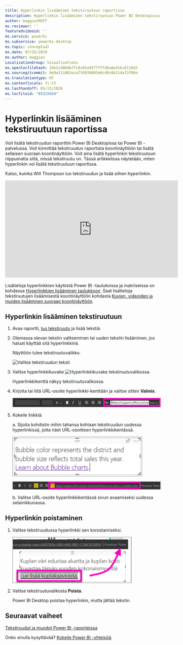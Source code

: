 ```yaml
---
title: Hyperlinkin lisääminen tekstiruutuun raportissa
description: Hyperlinkin lisääminen tekstiruutuun Power BI Desktopissa ja Power BI -palvelussa
author: maggiesMSFT
ms.reviewer: ''
featuredvideoid: ''
ms.service: powerbi
ms.subservice: powerbi-desktop
ms.topic: conceptual
ms.date: 07/25/2019
ms.author: maggies
LocalizationGroup: Visualizations
ms.openlocfilehash: 2de2cd80dbffc8c65a4577fffd6a8e41bc6116d2
ms.sourcegitcommit: 0e9e211082eca7fd939803e0cd9c6b114af2f90a
ms.translationtype: HT
ms.contentlocale: fi-FI
ms.lasthandoff: 05/13/2020
ms.locfileid: "83315934"
---
```

# <a name="add-a-hyperlink-to-a-text-box-in-a-report"></a>Hyperlinkin lisääminen tekstiruutuun raportissa
Voit lisätä tekstiruudun raporttiin Power BI Desktopissa tai Power BI -palvelussa. Voit kiinnittää tekstiruudun raportista koontinäyttöön tai lisätä sellaisen suoraan koontinäyttöön. Voit aina lisätä hyperlinkin tekstiruutuun riippumatta siitä, missä tekstiruutu on. Tässä artikkelissa näytetään, miten hyperlinkin voi lisätä tekstiruutuun raportissa. 


Katso, kuinka Will Thompson luo tekstiruudun ja lisää siihen hyperlinkin. 

<iframe width="560" height="315" src="https://www.youtube.com/embed/_3q6VEBhGew#t=0m55s" frameborder="0" allowfullscreen></iframe>

Lisätietoja hyperlinkkien käytöstä Power BI -taulukoissa ja matriiseissa on kohdassa [Hyperlinkkien lisääminen taulukkoon](power-bi-hyperlinks-in-tables.md). Saat lisätietoja tekstiruutujen lisäämisestä koontinäyttöön kohdasta [Kuvien, videoiden ja muiden lisääminen suoraan koontinäyttöön](service-dashboard-add-widget.md). 

## <a name="to-add-a-hyperlink-to-a-text-box"></a>Hyperlinkin lisääminen tekstiruutuun
1. Avaa raportti, [luo tekstiruutu](power-bi-reports-add-text-and-shapes.md) ja lisää tekstiä. 
2. Olemassa olevan tekstin valitseminen tai uuden tekstin lisääminen, jos haluat käyttää sitä hyperlinkkinä. 

   Näyttöön tulee tekstiruutuvalikko.
   
   ![Valitse tekstiruudun teksti](media/service-add-hyperlink-to-text-box/power-bi-hyperlink-new.png)
3. Valitse hyperlinkkikuvake ![Hyperlinkkikuvake](media/service-add-hyperlink-to-text-box/power-bi-hyperlink-icon.png) tekstiruutuvalikossa.

   Hyperlinkkikenttä näkyy tekstiruutuvalikossa.

4. Kirjoita tai liitä URL-osoite hyperlinkki-kenttään ja valitse sitten **Valmis**.
   
   ![Kirjoita tai liitä URL-osoite hyperlinkki-kenttään](media/service-add-hyperlink-to-text-box/power-bi-add-link.png)
5. Kokeile linkkiä:  

   a. Sijoita kohdistin mihin tahansa kohtaan tekstiruudun uudessa hyperlinkissä, jotta näet URL-osoitteen hyperlinkkikentässä.  
     
      ![Hyperlinkki tekstiruudussa](media/service-add-hyperlink-to-text-box/power-bi-test-link.png)
   
      ![URL-osoite hyperlinkkikentässä](media/service-add-hyperlink-to-text-box/power-bi-hyperlink-edit.png)

   b. Valitse URL-osoite hyperlinkkikentässä sivun avaamiseksi uudessa selainikkunassa.

## <a name="to-remove-the-hyperlink"></a>Hyperlinkin poistaminen
1. Valitse tekstiruudussa hyperlinkki sen korostamiseksi.
   
     ![Poista hyperlinkki](media/service-add-hyperlink-to-text-box/power-bi-hyperlink-remove.png)
2. Valitse tekstiruutuvalikosta **Poista**. 

   Power BI Desktop poistaa hyperlinkin, mutta jättää tekstin.

## <a name="next-steps"></a>Seuraavat vaiheet
[Tekstiruudut ja muodot Power BI -raporteissa](power-bi-reports-add-text-and-shapes.md)

Onko sinulla kysyttävää? [Kokeile Power BI -yhteisöä](https://community.powerbi.com/).

